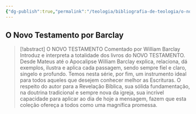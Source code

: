 ```yaml
---
{"dg-publish":true,"permalink":"/teologia/bibliografia-de-teologia/o-novo-testamento-por-barclay/","title":"O Novo Testamento por Barclay","metatags":{"description":"Introduz e interpreta a totalidade dos livros do NOVO TESTAMENTO."},"tags":["Novo-Testamento","Bibliografia"],"updated":"2025-03-27T09:26:46.143-03:00"}
---
```



## O Novo Testamento por Barclay

>[!abstract] O NOVO TESTAMENTO Comentado por William Barclay 
> Introduz e interpreta a totalidade dos livros do NOVO TESTAMENTO. Desde Mateus até o Apocalipse William Barclay explica, relaciona, dá exemplos, ilustra e aplica cada passagem, sendo sempre fiel e claro, singelo e profundo. Temos nesta série, por fim, um instrumento ideal para todos aqueles que desejem conhecer melhor as Escrituras. O respeito do autor para a Revelação Bíblica, sua sólida fundamentação, na doutrina tradicional e sempre nova da igreja, sua incrível capacidade para aplicar ao dia de hoje a mensagem, fazem que esta coleção ofereça a todos como uma magnífica promessa. 
